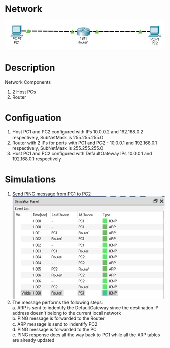 # Network
![](network.PNG)</br>
# Description
Network Components</br>
1. 2 Host PCs</br>
2. Router</br>
# Configuation
1. Host PC1 and PC2 configured with IPs 10.0.0.2 and 192.168.0.2 respectively, SubNetMask is 255.255.255.0</br>
2. Router with 2 IPs for ports with PC1 and PC2 - 10.0.0.1 and 192.168.0.1 respectively, SubNetMask is 255.255.255.0</br>
3. Host PC1 and PC2 configured with DefaultGateway IPs 10.0.0.1 and 192.168.0.1 respectively</br>
# Simulations
1. Send PING message from PC1 to PC2</br>
![](simulation.PNG)</br>
2. The message performs the following steps:</br>
	a. ARP is sent to indentify the DefaultGateway since the destination IP address doesn't belong to the current local network</br>
	b. PING message is forwarded to the Router</br>
	c. ARP message is send to indentify PC2</br>
	d. PING message is forwarded to the PC</br>
	e. PING response does all the way back to PC1 while all the ARP tables are already updated</br>

